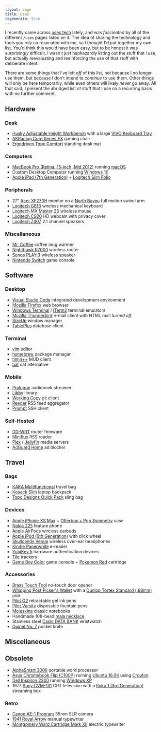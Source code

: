 ```yaml
---
layout: page
title: Uses
regenerate: true
---
```


I recently came across [uses.tech](https://uses.tech/) lately, and was _fascinated_ by all of the different `/uses` pages listed on it. The idea of sharing the technology and tools you rely on resonated with me, so I thought I'd put together my own list. You'd think this would have been easy, but to be honest it was _surprisingly_ difficult. I wasn't just haphazardly listing out the stuff that I use, but actually reevaluating and reeinforcing the use of that stuff with deliberate intent.

There are some things that I've left _off_ of this list, not because I no longer use them, but because I don't intend to _continue_ to use them. Other things will only be here temporarily, while even others will likely _never_ go away. All that said, I present the abridged list of stuff that I use on a recurring basis with no further comment.

## Hardware

### Desk

- [Husky Adjustable Height Workbench](https://duckduckgo.com/?iar=shopping&q=husky+adjustable+height+workbench) with a large [VIVO Keyboard Tray](https://duckduckgo.com/?iar=shopping&q=vivo+keyboard+tray)
- [AKRacing Core Series EX](https://duckduckgo.com/?iar=shopping&q=akracing+core+series+ex) gaming chair
- [Ergodriven Topo Comfort](https://duckduckgo.com/?iar=shopping&q=ergodriven+topo+comfort+mat) standing desk mat

### Computers

- [MacBook Pro (Retina, 15-inch, Mid 2012)](https://duckduckgo.com/?iar=shopping&q=macbook+pro+retina+15+inch+mid+2012) running [macOS](https://en.wikipedia.org/wiki/MacOS)
- Custom Desktop Computer running [Windows 10](https://en.wikipedia.org/wiki/Windows_10)
- [Apple iPad (7th Generation)](https://duckduckgo.com/?iar=shopping&q=apple+ipad+7th+generation) + [Logitech Slim Folio](https://duckduckgo.com/?iar=shopping&q=logitech+slim+folio)

### Peripherals

- 27" [Acer XF270H](https://duckduckgo.com/?iar=shopping&q=acer+xf270h) monitor on a [North Bayou](https://duckduckgo.com/?iar=shopping&q=north+bayou+full+motion+swivel+arm) full motion swivel arm
- [Logitech G613](https://duckduckgo.com/?iar=shopping&q=logitech+g613) wireless mechanical keyboard
- [Logitech MX Master 2S](https://duckduckgo.com/?iar=shopping&q=logitech+mx+master+2s) wireless mouse
- [Logitech C920](https://duckduckgo.com/?iar=shopping&q=logitech+c920) HD webcam with privacy cover
- [Logitech Z407](https://duckduckgo.com/?iar=shopping&q=logitech+z407) 2.1 channel speakers

### Miscellaneous

- [Mr. Coffee](https://duckduckgo.com/?iar=shopping&q=mr+coffee+mug+warmer) coffee mug warmer
- [Nighthawk R7000](https://duckduckgo.com/?iar=shopping&q=nighthawk+r7000) wireless router
- [Sonos PLAY:3](https://duckduckgo.com/?iar=shopping&q=sonos+play+3) wireless speaker
- [Nintendo Switch](https://duckduckgo.com/?iar=shopping&q=nintendo+switch) game console

## Software

### Desktop

- [Visual Studio Code](https://code.visualstudio.com/) integrated development environment
- [Mozilla Firefox](https://www.mozilla.org/en-US/firefox/new/) web browser
- [Windows Terminal](https://www.microsoft.com/en-us/p/windows-terminal/9n0dx20hk701?activetab=pivot:overviewtab) / [iTerm2](https://iterm2.com/) terminal emulators
- [Mozilla Thunderbird](https://www.thunderbird.net/en-US/) e-mail client with HTML mail _turned off_
- [SizeUp](https://www.irradiatedsoftware.com/sizeup/) window manager
- [TablePlus](https://tableplus.com/) database client

### Terminal

- [vim](https://www.vim.org/) editor
- [homebrew](https://brew.sh/) package manager
- [tintin++](https://tintin.mudhalla.net/) MUD client
- [bat](https://github.com/sharkdp/bat) cat alternative

### Mobile

- [Prologue](https://prologue.audio/) audiobook streamer
- [Libby](https://libbyapp.com/welcome) library
- [Working Copy](https://workingcopy.app/) git client
- [Reeder](https://www.reederapp.com/) RSS feed aggregator
- [Prompt](https://www.panic.com/prompt/) SSH client

### Self-Hosted

- [DD-WRT](https://dd-wrt.com/) router firmware
- [Miniflux](https://miniflux.app/) RSS reader
- [Plex](https://www.plex.tv/) / [Jellyfin](https://jellyfin.org/) media servers
- [AdGuard Home](https://adguard.com/en/adguard-home/overview.html) ad blocker

## Travel

### Bags

- [KAKA Multifunctional](https://duckduckgo.com?iar=shopping&q=kaka+multifunctional+travel+bag) travel bag
- [Kopack Slim](https://duckduckgo.com?iar=shopping&q=kopack+slim+backpack) laptop backpack
- [Topo Designs Quick Pack](https://duckduckgo.com/?iar=shopping&q=topo+designs+quick+pack) sling bag

### Devices

- [Apple iPhone XS Max](https://duckduckgo.com/?iar=shopping&q=apple+iphone+xs+max) + [Otterbox + Pop Symmetry](https://duckduckgo.com/?iar=shopping&q=otterbox+pop+symmetry+iphone) case
- [Nokia 225](https://duckduckgo.com/?iar=shopping&q=nokia+225) feature phone
- [Apple AirPods](https://duckduckgo.com/?iar=shopping&q=apple+airpods) wireless earbuds
- [Apple iPod (6th Generation)](https://duckduckgo.com/?iar=shopping&q=apple+ipod+classic+6th+generation) with click wheel
- [Skullcandy Venue](https://duckduckgo.com/?iar=shopping&q=skullcandy+venue) wireless over-ear headphones
- [Kindle Paperwhite](https://duckduckgo.com/?iar=shopping&q=kindle+paperwhite) e-reader
- [YubiKey 5](https://duckduckgo.com/?iar=shopping&q=yubikey+5) hardware authentication devices
- [Tile](https://duckduckgo.com/?iar=shopping&q=tile+tracker) trackers
- [Game Boy Color](https://duckduckgo.com/?iar=shopping&q=gameboy+color) game console + [Pokemon Red](https://duckduckgo.com/?iar=shopping&q=pokemon+red+gameboy) cartridge

### Accessories

- [Brass Touch Tool](https://duckduckgo.com/?iar=shopping&q=brass+touch+tool) no-touch door opener
- [Whipping Post Picker's Wallet](https://duckduckgo.com/?iar=shopping&q=%22wp+standard%22+pickers+wallet) with a [Dunlop Tortex Standard (.88mm)](https://duckduckgo.com/?iar=shopping&q=dunlop+tortex+standard+.88mm+pick) pick
- [Pilot G2](https://duckduckgo.com/?iar=shopping&q=pilot+g2+pens) retractable gel ink pens
- [Pilot Varsity](https://duckduckgo.com/?iar=shopping&q=pilot+varsity+pens) disposable fountain pens
- [Moleskine](https://duckduckgo.com/?iar=shopping&q=moleskine+classic+notebook) classic notebooks
- Handmade 108-bead [mala necklace](https://duckduckgo.com/?iar=shopping&q=mala+necklace)
- Stainless steel [Casio DATA BANK](https://duckduckgo.com/?iar=shopping&q=casio+dbc-611+stainless) wristwatch
- [Opinel No. 7](https://duckduckgo.com/?iar=shopping&q=opinel+no7) pocket knife

## Miscellaneous

## Obsolete

- [AlphaSmart 3000](https://en.wikipedia.org/wiki/AlphaSmart#AlphaSmart_3000) portable word processor
- [Asus Chromebook Flip (C100P)](https://duckduckgo.com/?iar=shopping&q=Asus+Chromebook+Flip+(C100P)) running [Ubuntu 16.04](http://releases.ubuntu.com/16.04/) using [Crouton](https://github.com/dnschneid/crouton)
- [Dell Inspiron 2200](https://duckduckgo.com/?iar=shopping&q=dell+inspiron+2200) running [Windows XP](https://en.wikipedia.org/wiki/Windows_XP)
- 1977 [Sony CVM-131](https://duckduckgo.com/?iar=shopping&q=1977+Sony+CVM-131+television) CRT television with a [Roku 1 (3rd Generation)](https://duckduckgo.com/?iar=shopping&q=roku+1+3rd+generation) streaming box

### Retro

- [Canon AE-1 Program](https://duckduckgo.com/?iar=shopping&q=canon+ae-1+program) 35mm SLR camera
- [1941 Royal Arrow](https://duckduckgo.com/?iar=shopping&q=1941+royal+arrow) manual typewriter
- [Montgomery Ward Cartridge Mark XII](https://duckduckgo.com/?iar=shopping&q=montgomery+ward+cartridge+mark+xii) electric typewriter